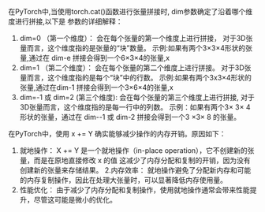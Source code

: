 在PyTorch中,当使用torch.cat()函数进行张量拼接时, dim参数确定了沿着哪个维度进行拼接,以下是
参数的详细解释：
1. dim=0 （第一个维度）：
会在每个张量的第一个维度上进行拼接，
对于3D张量而言，这个维度指的是张量的“块”数量。
示例:如果有两个3×3×4形状的张量,通过在 dim-e 拼接会得到一个6×3×4的张量,x
2. dim=1 （第二个维度）：
会在每个张量的第二个维度上进行拼接。
对于3D张量而言，这个维度指的是每个“块”中的行数。
示例:如果有两个3x3×4形状的张量,通过在dim-1 拼接会得到一个3×6×4的张量,x
3. dim=-1 或 dim=2 (第三个维度):
会在每个张量的第三个维度上进行拼接,
对于3D张量而言，这个维度指的是每一行中的列数。
示例：如果有两个3× 3× 4形状的张量，通过在 dim--1 或 dim-2 拼接会得到一个3 ×3× 8 的张量。

在PyTorch中，使用 x += Y 确实能够减少操作的内存开销。原因如下：
1. 就地操作：
X += Y 是一个就地操作（in-place operation），它不创建新的张量，而是在原地直接修改 x 的值
这减少了内存分配和复制的开销，因为没有创建新的张量来存储结果。
2.内存效率：
就地操作避免了分配新内存和可能的内存复制操作，因此在处理大张量时，可以显著降低内存使用量。
3. 性能优化：
由于减少了内存分配和复制操作，使用就地操作通常会带来性能提升，尽管这可能是微小的优化。
